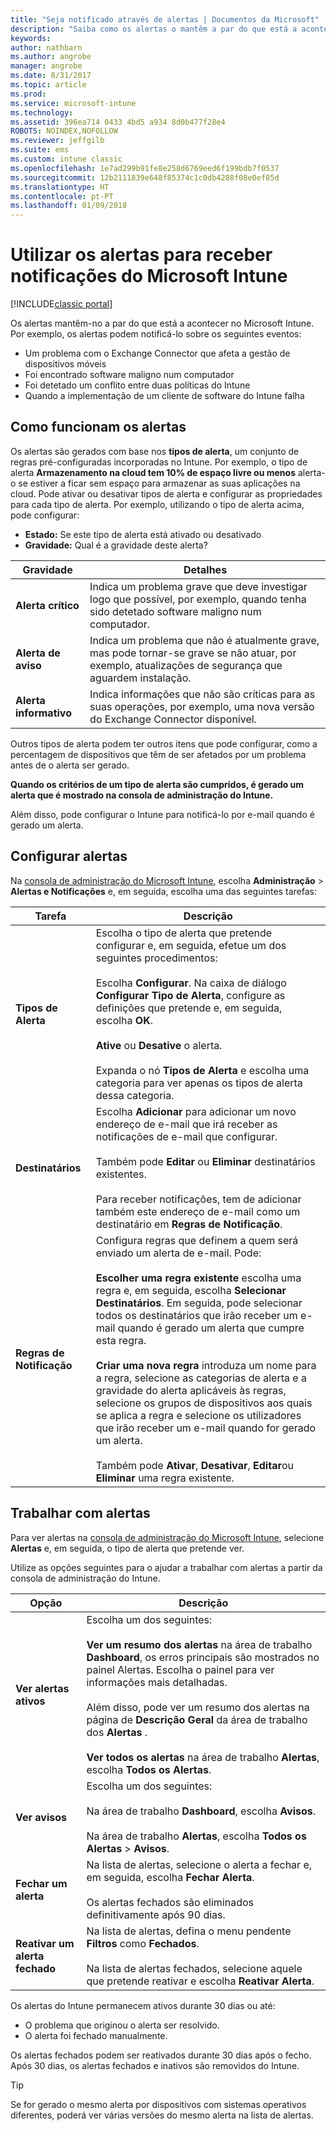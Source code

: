 ```yaml
---
title: "Seja notificado através de alertas | Documentos da Microsoft"
description: "Saiba como os alertas o mantêm a par do que está a acontecer no Microsoft Intune."
keywords: 
author: nathbarn
ms.author: angrobe
manager: angrobe
ms.date: 8/31/2017
ms.topic: article
ms.prod: 
ms.service: microsoft-intune
ms.technology: 
ms.assetid: 396ea714 0433 4bd5 a934 8d0b477f28e4
ROBOTS: NOINDEX,NOFOLLOW
ms.reviewer: jeffgilb
ms.suite: ems
ms.custom: intune classic
ms.openlocfilehash: 1e7ad299b91fe8e258d6769eed6f199bdb7f0537
ms.sourcegitcommit: 12b2111839e648f85374c1c0db4288f08e0ef85d
ms.translationtype: HT
ms.contentlocale: pt-PT
ms.lasthandoff: 01/09/2018
---
```

#  <a name="use-alerts-to-get-notified-by-microsoft-intune"></a>Utilizar os alertas para receber notificações do Microsoft Intune

[!INCLUDE[classic portal](../includes/classic-portal.md)]

Os alertas mantêm-no a par do que está a acontecer no Microsoft Intune. Por exemplo, os alertas podem notificá-lo sobre os seguintes eventos:
- Um problema com o Exchange Connector que afeta a gestão de dispositivos móveis
- Foi encontrado software maligno num computador
- Foi detetado um conflito entre duas políticas do Intune
- Quando a implementação de um cliente de software do Intune falha

## <a name="how-alerts-work"></a>Como funcionam os alertas

Os alertas são gerados com base nos **tipos de alerta**, um conjunto de regras pré-configuradas incorporadas no Intune. Por exemplo, o tipo de alerta **Armazenamento na cloud tem 10% de espaço livre ou menos** alerta-o se estiver a ficar sem espaço para armazenar as suas aplicações na cloud. Pode ativar ou desativar tipos de alerta e configurar as propriedades para cada tipo de alerta. Por exemplo, utilizando o tipo de alerta acima, pode configurar:

- **Estado:** Se este tipo de alerta está ativado ou desativado
- **Gravidade:** Qual é a gravidade deste alerta?

|Gravidade|Detalhes|
|--|---|
|**Alerta crítico**|Indica um problema grave que deve investigar logo que possível, por exemplo, quando tenha sido detetado software maligno num computador.|
|**Alerta de aviso**|Indica um problema que não é atualmente grave, mas pode tornar-se grave se não atuar, por exemplo, atualizações de segurança que aguardem instalação.|
|**Alerta informativo**|Indica informações que não são críticas para as suas operações, por exemplo, uma nova versão do Exchange Connector disponível.|

Outros tipos de alerta podem ter outros itens que pode configurar, como a percentagem de dispositivos que têm de ser afetados por um problema antes de o alerta ser gerado.

**Quando os critérios de um tipo de alerta são cumpridos, é gerado um alerta que é mostrado na consola de administração do Intune.**

Além disso, pode configurar o Intune para notificá-lo por e-mail quando é gerado um alerta.

## <a name="set-up-alerts"></a>Configurar alertas

Na [consola de administração do Microsoft Intune](https://manage.microsoft.com), escolha **Administração** &gt; **Alertas e Notificações** e, em seguida, escolha uma das seguintes tarefas:

|Tarefa|Descrição|
|---|------|
|**Tipos de Alerta**|Escolha o tipo de alerta que pretende configurar e, em seguida, efetue um dos seguintes procedimentos:<br /><br />Escolha **Configurar**. Na caixa de diálogo **Configurar Tipo de Alerta**, configure as definições que pretende e, em seguida, escolha **OK**.<br /><br />**Ative** ou **Desative** o alerta.<br /><br />Expanda o nó **Tipos de Alerta** e escolha uma categoria para ver apenas os tipos de alerta dessa categoria.|
|**Destinatários**|Escolha **Adicionar** para adicionar um novo endereço de e-mail que irá receber as notificações de e-mail que configurar.<br /><br />Também pode **Editar** ou **Eliminar** destinatários existentes.<br /><br />Para receber notificações, tem de adicionar também este endereço de e-mail como um destinatário em **Regras de Notificação**.|
|**Regras de Notificação**|Configura regras que definem a quem será enviado um alerta de e-mail. Pode:<br /><br />**Escolher uma regra existente**   escolha uma regra e, em seguida, escolha **Selecionar Destinatários**. Em seguida, pode selecionar todos os destinatários que irão receber um e-mail quando é gerado um alerta que cumpre esta regra.<br /><br />**Criar uma nova regra**   introduza um nome para a regra, selecione as categorias de alerta e a gravidade do alerta aplicáveis às regras, selecione os grupos de dispositivos aos quais se aplica a regra e selecione os utilizadores que irão receber um e-mail quando for gerado um alerta.<br /><br />Também pode **Ativar**, **Desativar**, **Editar**ou **Eliminar** uma regra existente.|

## <a name="working-with-alerts"></a>Trabalhar com alertas

Para ver alertas na [consola de administração do Microsoft Intune](https://manage.microsoft.com), selecione **Alertas** e, em seguida, o tipo de alerta que pretende ver.

Utilize as opções seguintes para o ajudar a trabalhar com alertas a partir da consola de administração do Intune.

|Opção|Descrição|
|-----|----|
|**Ver alertas ativos**|Escolha um dos seguintes:<br /><br />**Ver um resumo dos alertas**   na área de trabalho **Dashboard**, os erros principais são mostrados no painel Alertas. Escolha o painel para ver informações mais detalhadas.<br /><br />Além disso, pode ver um resumo dos alertas na página de **Descrição Geral** da área de trabalho dos **Alertas** .<br /><br />**Ver todos os alertas**   na área de trabalho **Alertas**, escolha **Todos os Alertas**.|
|**Ver avisos**|Escolha um dos seguintes:<br /><br />Na área de trabalho **Dashboard**, escolha **Avisos**.<br /><br />Na área de trabalho **Alertas**, escolha **Todos os Alertas** &gt; **Avisos**.|
|**Fechar um alerta**|Na lista de alertas, selecione o alerta a fechar e, em seguida, escolha **Fechar Alerta**.<br /><br />Os alertas fechados são eliminados definitivamente após 90 dias.|
|**Reativar um alerta fechado**|Na lista de alertas, defina o menu pendente **Filtros** como **Fechados**.<br /><br />Na lista de alertas fechados, selecione aquele que pretende reativar e escolha **Reativar Alerta**.|

Os alertas do Intune permanecem ativos durante 30 dias ou até:

- O problema que originou o alerta ser resolvido.
- O alerta foi fechado manualmente.

Os alertas fechados podem ser reativados durante 30 dias após o fecho. Após 30 dias, os alertas fechados e inativos são removidos do Intune.

> [!TIP]
> Se for gerado o mesmo alerta por dispositivos com sistemas operativos diferentes, poderá ver várias versões do mesmo alerta na lista de alertas.
